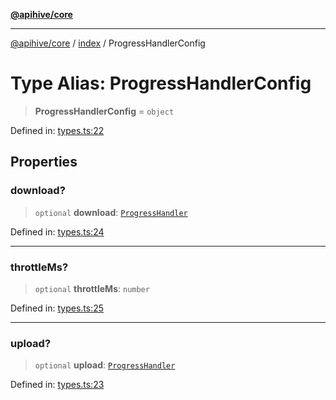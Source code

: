 [**@apihive/core**](../../README.md)

***

[@apihive/core](../../modules.md) / [index](../README.md) / ProgressHandlerConfig

# Type Alias: ProgressHandlerConfig

> **ProgressHandlerConfig** = `object`

Defined in: [types.ts:22](https://github.com/cleverplatypus/apihive-core/blob/917ef8bbf07171bc9393193650ebef9dbc655327/src/types.ts#L22)

## Properties

### download?

> `optional` **download**: [`ProgressHandler`](ProgressHandler.md)

Defined in: [types.ts:24](https://github.com/cleverplatypus/apihive-core/blob/917ef8bbf07171bc9393193650ebef9dbc655327/src/types.ts#L24)

***

### throttleMs?

> `optional` **throttleMs**: `number`

Defined in: [types.ts:25](https://github.com/cleverplatypus/apihive-core/blob/917ef8bbf07171bc9393193650ebef9dbc655327/src/types.ts#L25)

***

### upload?

> `optional` **upload**: [`ProgressHandler`](ProgressHandler.md)

Defined in: [types.ts:23](https://github.com/cleverplatypus/apihive-core/blob/917ef8bbf07171bc9393193650ebef9dbc655327/src/types.ts#L23)
